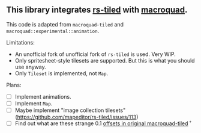 
This library integrates [rs-tiled](https://github.com/mapeditor/rs-tiled/issues/113) with [macroquad](https://github.com/not-fl3/macroquad/).
---

This code is adapted from `macroquad-tiled` and `macroquad::experimental::animation`.

Limitations:
* An unofficial fork of unofficial fork of `rs-tiled` is used. Very WIP.
* Only spritesheet-style tilesets are supported. But this is what you should use anyway.
* Only `Tileset` is implemented, not `Map`.

Plans:
* [ ] Implement animations.
* [ ] Implement `Map`.
* [ ] Maybe implement "image collection tilesets" (https://github.com/mapeditor/rs-tiled/issues/113)
* [ ] Find out what are these strange 0.1 [offsets in original macroquad-tiled](https://github.com/not-fl3/macroquad/blob/master/tiled/src/lib.rs#L70)
˚